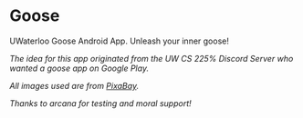 # Goose
UWaterloo Goose Android App. Unleash your inner goose!

*The idea for this app originated from the UW CS 225% Discord Server who wanted a goose app on Google Play.*

*All images used are from [PixaBay](https://pixabay.com).*

*Thanks to arcana for testing and moral support!*
